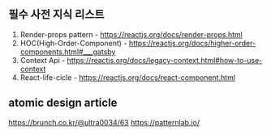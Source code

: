 ## 필수 사전 지식 리스트
1. Render-props pattern - https://reactjs.org/docs/render-props.html
2. HOC(High-Order-Component) - https://reactjs.org/docs/higher-order-components.html#___gatsby
3. Context Api - https://reactjs.org/docs/legacy-context.html#how-to-use-context
4. React-life-cicle - https://reactjs.org/docs/react-component.html

## atomic design article
https://brunch.co.kr/@ultra0034/63
https://patternlab.io/
